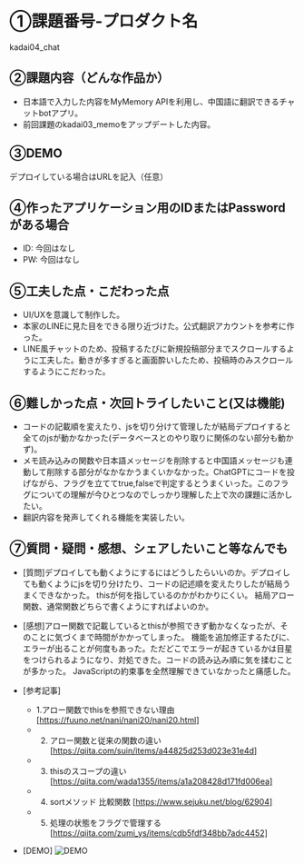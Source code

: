 # ①課題番号-プロダクト名

kadai04_chat

## ②課題内容（どんな作品か）

- 日本語で入力した内容をMyMemory APIを利用し、中国語に翻訳できるチャットbotアプリ。
- 前回課題のkadai03_memoをアップデートした内容。

## ③DEMO

デプロイしている場合はURLを記入（任意）

## ④作ったアプリケーション用のIDまたはPasswordがある場合

- ID: 今回はなし
- PW: 今回はなし

## ⑤工夫した点・こだわった点

- UI/UXを意識して制作した。
- 本家のLINEに見た目をできる限り近づけた。公式翻訳アカウントを参考に作った。
- LINE風チャットのため、投稿するたびに新規投稿部分までスクロールするように工夫した。動きが多すぎると画面酔いしたため、投稿時のみスクロールするようにこだわった。

## ⑥難しかった点・次回トライしたいこと(又は機能)

- コードの記載順を変えたり、jsを切り分けて管理したが結局デプロイすると全てのjsが動かなかった(データベースとのやり取りに関係のない部分も動かず)。
- メモ読み込みの関数や日本語メッセージを削除すると中国語メッセージも連動して削除する部分がなかなかうまくいかなかった。ChatGPTにコードを投げながら、フラグを立ててtrue,falseで判定するとうまくいった。このフラグについての理解が今ひとつなのでしっかり理解した上で次の課題に活かしたい。
- 翻訳内容を発声してくれる機能を実装したい。

## ⑦質問・疑問・感想、シェアしたいこと等なんでも

- [質問]デプロイしても動くようにするにはどうしたらいいのか。デプロイしても動くようにjsを切り分けたり、コードの記述順を変えたりしたが結局うまくできなかった。
thisが何を指しているのかがわかりにくい。
結局アロー関数、通常関数どちらで書くようにすればよいのか。

- [感想]アロー関数で記載しているとthisが参照できず動かなくなったが、そのことに気づくまで時間がかかってしまった。
機能を追加修正するたびに、エラーが出ることが何度もあった。ただどこでエラーが起きているかは目星をつけられるようになり、対処できた。コードの読み込み順に気を揉むことが多かった。
JavaScriptの約束事を全然理解できていなかったと痛感した。

- [参考記事]
  - 1.アロー関数でthisを参照できない理由
   [https://fuuno.net/nani/nani20/nani20.html]
  - 2. アロー関数と従来の関数の違い
  [https://qiita.com/suin/items/a44825d253d023e31e4d]
  - 3. thisのスコープの違い
  [https://qiita.com/wada1355/items/a1a208428d171fd006ea]
  - 4. sortメソッド 比較関数
  [https://www.sejuku.net/blog/62904]
  - 5. 処理の状態をフラグで管理する
  [https://qiita.com/zumi_ys/items/cdb5fdf348bb7adc4452]

- [DEMO]
![DEMO](https://github.com/723kb/kadai05/assets/168268533/121c85c5-4afb-4c72-9bf0-f5f4f0ba1459)

